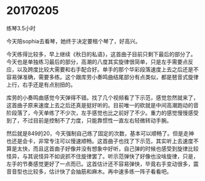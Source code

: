 # 20170205

练琴3.5小时

今天陪sophia去看琴，她终于决定要租个琴了，好高兴。

今天练得比较多，早上继续《秋日的私语》，这首曲子目前只剩下最后的部分了。今天也是单独练习最后的部分，高潮的八度其实旋律很简单，只是左手需要点反应，以及跨度比较大需要和右手配合好。单手的那个华彩段落速度上去之后还是不容易弹准确，需要多练。这个跟库劳小奏鸣曲结尾部分有点类似，都是琶音式旋律上行，右手还是有点别扭的。

库劳的小奏鸣曲感觉今天弹得不错。找了几个视频看了下示范，感觉忽然就来了，这首曲子原来速度上去之后还真是挺好听的。目前唯一的砍就是中间高潮跑动的音阶段落了，今天单练了不少次，左手感觉也比之前好了不少。重力的感觉慢慢感受到了，不过目前是控制不了力度，只能靠惯性一直左右轻微转动手腕。

然后就是849的20，今天强制自己练了固定的次数，基本可以顺畅了。但是走神也还是会卡，非常专注可以慢速顺畅。这首曲子也找了下示范，其实听上去速度不算是太快，而且这首曲子好像并没有想象中好听，自己弹的时候也感受到旋律比较怪异，与其说怪异不如说抓不住旋律罢了。听示范弹快了好像也没啥旋律，只是，左手的节奏感觉更好了一点而已。这首估计还不容易弹快，毕竟右手变动很多，震音音型也比较多，估计快了会抽筋和麻木。再中速多练一阵子看看吧。
